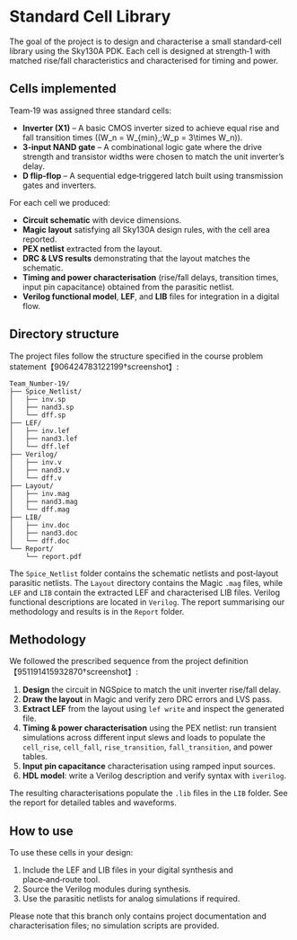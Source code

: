# Standard Cell Library

The goal of the project is to design and characterise a small standard‑cell library using the Sky130A PDK. Each cell is designed at strength‑1 with matched rise/fall characteristics and characterised for timing and power.

## Cells implemented

Team‑19 was assigned three standard cells:

* **Inverter (X1)** – A basic CMOS inverter sized to achieve equal rise and fall transition times (\(W_n = W_{min},\;W_p = 3\times W_n\)).  
* **3‑input NAND gate** – A combinational logic gate where the drive strength and transistor widths were chosen to match the unit inverter’s delay.  
* **D flip‑flop** – A sequential edge‑triggered latch built using transmission gates and inverters.

For each cell we produced:

* **Circuit schematic** with device dimensions.
* **Magic layout** satisfying all Sky130A design rules, with the cell area reported.
* **PEX netlist** extracted from the layout.
* **DRC & LVS results** demonstrating that the layout matches the schematic.
* **Timing and power characterisation** (rise/fall delays, transition times, input pin capacitance) obtained from the parasitic netlist.
* **Verilog functional model**, **LEF**, and **LIB** files for integration in a digital flow.

## Directory structure

The project files follow the structure specified in the course problem statement【906424783122199†screenshot】:

```
Team_Number-19/
├── Spice_Netlist/
│   ├── inv.sp
│   ├── nand3.sp
│   └── dff.sp
├── LEF/
│   ├── inv.lef
│   ├── nand3.lef
│   └── dff.lef
├── Verilog/
│   ├── inv.v
│   ├── nand3.v
│   └── dff.v
├── Layout/
│   ├── inv.mag
│   ├── nand3.mag
│   └── dff.mag
├── LIB/
│   ├── inv.doc
│   ├── nand3.doc
│   └── dff.doc
└── Report/
    └── report.pdf
```

The `Spice_Netlist` folder contains the schematic netlists and post‑layout parasitic netlists. The `Layout` directory contains the Magic `.mag` files, while `LEF` and `LIB` contain the extracted LEF and characterised LIB files. Verilog functional descriptions are located in `Verilog`. The report summarising our methodology and results is in the `Report` folder.

## Methodology

We followed the prescribed sequence from the project definition【951191415932870†screenshot】:

1. **Design** the circuit in NGSpice to match the unit inverter rise/fall delay.  
2. **Draw the layout** in Magic and verify zero DRC errors and LVS pass.  
3. **Extract LEF** from the layout using `lef write` and inspect the generated file.  
4. **Timing & power characterisation** using the PEX netlist: run transient simulations across different input slews and loads to populate the `cell_rise`, `cell_fall`, `rise_transition`, `fall_transition`, and power tables.  
5. **Input pin capacitance** characterisation using ramped input sources.  
6. **HDL model**: write a Verilog description and verify syntax with `iverilog`.  

The resulting characterisations populate the `.lib` files in the `LIB` folder. See the report for detailed tables and waveforms.

## How to use

To use these cells in your design:

1. Include the LEF and LIB files in your digital synthesis and place‑and‑route tool.
2. Source the Verilog modules during synthesis.
3. Use the parasitic netlists for analog simulations if required.

Please note that this branch only contains project documentation and characterisation files; no simulation scripts are provided.
